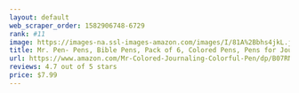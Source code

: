 ```yaml
---
layout: default 
﻿web_scraper_order: 1582906748-6729
rank: #11
image: https://images-na.ssl-images-amazon.com/images/I/81A%2Bbhs4jkL.jpg
title: Mr. Pen- Pens, Bible Pens, Pack of 6, Colored Pens, Pens for Journaling, Bible Pens No Bleed…
url: https://www.amazon.com/Mr-Colored-Journaling-Colorful-Pen/dp/B07RNY4KQW/ref=zg_mw_office-products_11?_encoding=UTF8&psc=1&refRID=P0ECJQ11PPCC8ZJ2K329
reviews: 4.7 out of 5 stars
price: $7.99 
---
```

